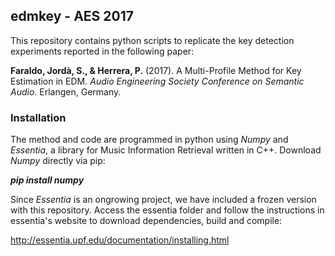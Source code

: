 ## edmkey - AES 2017

This repository contains python scripts to replicate the key detection experiments reported in the following paper:

**Faraldo, Jordà, S., & Herrera, P.** (2017). A Multi-Profile Method for Key Estimation in EDM. *Audio Engineering Society Conference on Semantic Audio*. Erlangen, Germany.

### Installation

The method and code are programmed in python using *Numpy* and *Essentia*, a library for Music Information Retrieval written in C++. Download *Numpy* directly via pip:

***pip install numpy***

Since *Essentia* is an ongrowing project, we have included a frozen version with this repository. 
Access the essentia folder and follow the instructions in essentia's website to download dependencies, build and compile:

http://essentia.upf.edu/documentation/installing.html

